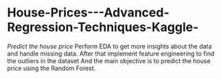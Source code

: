 # House-Prices---Advanced-Regression-Techniques-Kaggle-
*Predict the house price*
Perform EDA to get more insights about the data and handle missing data.
After that implement feature engineering to find the outliers in the dataset
And the main objective is to predict the house price using the Random Forest.
